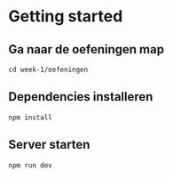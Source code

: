 # Getting started

## Ga naar de oefeningen map

```
cd week-1/oefeningen
```

## Dependencies installeren

```
npm install
```

## Server starten

```
npm run dev
```
